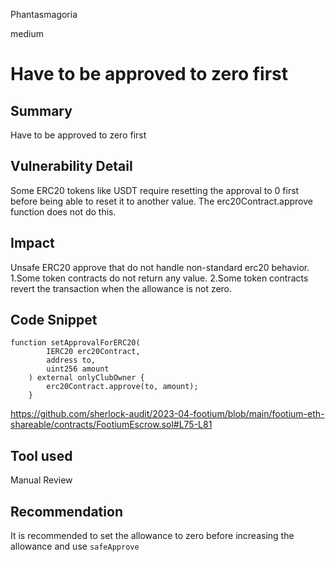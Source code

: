 Phantasmagoria

medium

# Have to be approved to zero first

## Summary
Have to be approved to zero first

## Vulnerability Detail
Some ERC20 tokens like USDT require resetting the approval to 0 first before being able to reset it to another value.
The erc20Contract.approve function does not do this.

## Impact
Unsafe ERC20 approve that do not handle non-standard erc20 behavior.
1.Some token contracts do not return any value.
2.Some token contracts revert the transaction when the allowance is not zero.

## Code Snippet
```solidity
function setApprovalForERC20(
        IERC20 erc20Contract,
        address to,
        uint256 amount
    ) external onlyClubOwner {
        erc20Contract.approve(to, amount);
    }
```
https://github.com/sherlock-audit/2023-04-footium/blob/main/footium-eth-shareable/contracts/FootiumEscrow.sol#L75-L81
## Tool used

Manual Review

## Recommendation
It is recommended to set the allowance to zero before increasing the allowance and use `safeApprove`